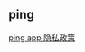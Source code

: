 ## ping 

[ping app 隐私政策](https://github.com/pingworlds1984/pingworlds1984.github.io/main/ping/privacy.html)

 
 
